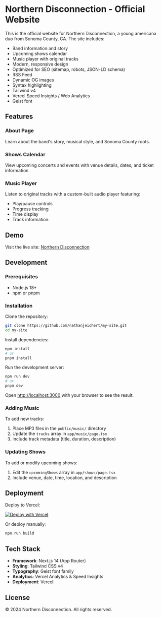 # Northern Disconnection - Official Website

This is the official website for Northern Disconnection, a young americana duo from Sonoma County, CA. The site includes:

- Band information and story
- Upcoming shows calendar
- Music player with original tracks
- Modern, responsive design
- Optimized for SEO (sitemap, robots, JSON-LD schema)
- RSS Feed
- Dynamic OG images
- Syntax highlighting
- Tailwind v4
- Vercel Speed Insights / Web Analytics
- Geist font

## Features

### About Page
Learn about the band's story, musical style, and Sonoma County roots.

### Shows Calendar
View upcoming concerts and events with venue details, dates, and ticket information.

### Music Player
Listen to original tracks with a custom-built audio player featuring:
- Play/pause controls
- Progress tracking
- Time display
- Track information

## Demo

Visit the live site: [Northern Disconnection](https://your-vercel-url.vercel.app)

## Development

### Prerequisites
- Node.js 18+ 
- npm or pnpm

### Installation

Clone the repository:
```bash
git clone https://github.com/nathanjeichert/my-site.git
cd my-site
```

Install dependencies:
```bash
npm install
# or
pnpm install
```

Run the development server:
```bash
npm run dev
# or
pnpm dev
```

Open [http://localhost:3000](http://localhost:3000) with your browser to see the result.

### Adding Music

To add new tracks:
1. Place MP3 files in the `public/music/` directory
2. Update the `tracks` array in `app/music/page.tsx`
3. Include track metadata (title, duration, description)

### Updating Shows

To add or modify upcoming shows:
1. Edit the `upcomingShows` array in `app/shows/page.tsx`
2. Include venue, date, time, location, and description

## Deployment

Deploy to Vercel:

[![Deploy with Vercel](https://vercel.com/button)](https://vercel.com/new/clone?repository-url=https://github.com/nathanjeichert/my-site)

Or deploy manually:
```bash
npm run build
```

## Tech Stack

- **Framework**: Next.js 14 (App Router)
- **Styling**: Tailwind CSS v4
- **Typography**: Geist font family
- **Analytics**: Vercel Analytics & Speed Insights
- **Deployment**: Vercel

## License

© 2024 Northern Disconnection. All rights reserved.
